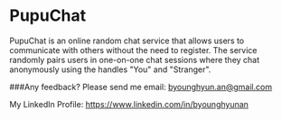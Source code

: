 # PupuChat
PupuChat is an online random chat service that allows users to communicate with others without the need to register. 
The service randomly pairs users in one-on-one chat sessions where they chat anonymously using the handles "You" and "Stranger".

###Any feedback?
Please send me email: byounghyun.an@gmail.com

My LinkedIn Profile: https://www.linkedin.com/in/byounghyunan
